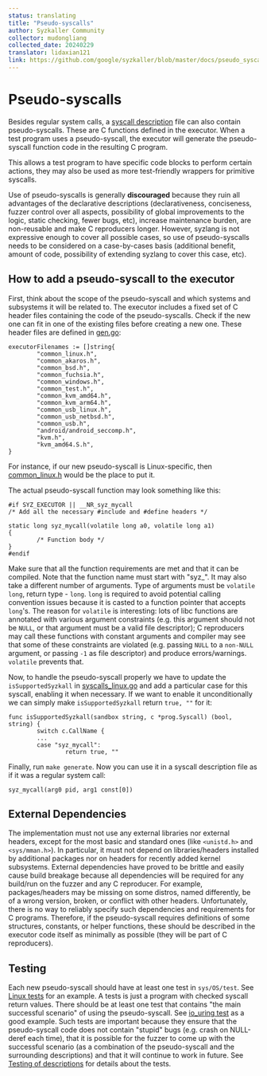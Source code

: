 ```yaml
---
status: translating
title: "Pseudo-syscalls"
author: Syzkaller Community
collector: mudongliang
collected_date: 20240229
translator: lidaxian121
link: https://github.com/google/syzkaller/blob/master/docs/pseudo_syscalls.md
---
```


# Pseudo-syscalls

Besides regular system calls, a [syscall
description](syscall_descriptions.md) file can also contain
pseudo-syscalls. These are C functions defined in the
executor. When a test program uses a pseudo-syscall, the executor
will generate the pseudo-syscall function code in the resulting C program.

This allows a test program to have specific code blocks to perform
certain actions, they may also be used as more test-friendly wrappers
for primitive syscalls.

Use of pseudo-syscalls is generally **discouraged** because they ruin all
advantages of the declarative descriptions (declarativeness, conciseness,
fuzzer control over all aspects, possibility of global improvements to
the logic, static checking, fewer bugs, etc), increase maintenance burden,
are non-reusable and make C reproducers longer. However, syzlang is not
expressive enough to cover all possible cases, so use of pseudo-syscalls
needs to be considered on a case-by-cases basis (additional benefit,
amount of code, possibility of extending syzlang to cover this case, etc).

## How to add a pseudo-syscall to the executor

First, think about the scope of the pseudo-syscall and which systems and
subsystems it will be related to. The executor includes a fixed set of C
header files containing the code of the pseudo-syscalls. Check if the
new one can fit in one of the existing files before creating a new
one. These header files are defined in [gen.go](../pkg/csource/gen.go):

    executorFilenames := []string{
            "common_linux.h",
            "common_akaros.h",
            "common_bsd.h",
            "common_fuchsia.h",
            "common_windows.h",
            "common_test.h",
            "common_kvm_amd64.h",
            "common_kvm_arm64.h",
            "common_usb_linux.h",
            "common_usb_netbsd.h",
            "common_usb.h",
            "android/android_seccomp.h",
            "kvm.h",
            "kvm_amd64.S.h",
    }

For instance, if our new pseudo-syscall is Linux-specific, then
[common_linux.h](../executor/common_linux.h) would be the place to put it.

The actual pseudo-syscall function may look something like this:

    #if SYZ_EXECUTOR || __NR_syz_mycall
    /* Add all the necessary #include and #define headers */

    static long syz_mycall(volatile long a0, volatile long a1)
    {
            /* Function body */
    }
    #endif

Make sure that all the function requirements are met and that it can
be compiled. Note that the function name must start with "syz_". It may
also take a different number of arguments. Type of arguments must be
`volatile long`, return type - `long`. `long` is required to avoid
potential calling convention issues because it is casted to a function
pointer that accepts `long`'s. The reason for `volatile` is interesting:
lots of libc functions are annotated with various argument constraints
(e.g. this argument should not be `NULL`, or that argument must be a
valid file descriptor); C reproducers may call these functions with
constant arguments and compiler may see that some of these constraints
are violated (e.g. passing `NULL` to a `non-NULL` argument, or passing
`-1` as file descriptor) and produce errors/warnings. `volatile` prevents
that.

Now, to handle the pseudo-syscall properly we have to update the
`isSupportedSyzkall` in
[syscalls_linux.go](../pkg/host/syscalls_linux.go) and add a particular
case for this syscall, enabling it when necessary. If we want to enable
it unconditionally we can simply make `isSupportedSyzkall` return `true,
""` for it:

    func isSupportedSyzkall(sandbox string, c *prog.Syscall) (bool, string) {
            switch c.CallName {
            ...
            case "syz_mycall":
                    return true, ""

Finally, run `make generate`. Now you can use it in a syscall
description file as if it was a regular system call:

    syz_mycall(arg0 pid, arg1 const[0])

<div id="dependencies"/>

## External Dependencies

The implementation must not use any external libraries nor external headers,
except for the most basic and standard ones (like `<unistd.h>` and
`<sys/mman.h>`). In particular, it must not depend on libraries/headers
installed by additional packages nor on headers for recently added kernel
subsystems. External dependencies have proved to be brittle and easily cause
build breakage because all dependencies will be required for any build/run on
the fuzzer and any C reproducer. For example, packages/headers may be missing
on some distros, named differently, be of a wrong version, broken, or conflict
with other headers. Unfortunately, there is no way to reliably specify such
dependencies and requirements for C programs. Therefore, if the pseudo-syscall
requires definitions of some structures, constants, or helper functions, these
should be described in the executor code itself as minimally as possible (they
will be part of C reproducers).

## Testing

Each new pseudo-syscall should have at least one test in `sys/OS/test`.
See [Linux tests](/sys/linux/test) for an example. A tests is just a program
with checked syscall return values. There should be at least one test
that contains "the main successful scenario" of using the pseudo-syscall.
See [io_uring test](/sys/linux/test/io_uring) as a good example.
Such tests are important because they ensure that the pseudo-syscall code
does not contain "stupid" bugs (e.g. crash on NULL-deref each time),
that it is possible for the fuzzer to come up with the successful scenario
(as a combination of the pseudo-syscall and the surrounding descriptions)
and that it will continue to work in future.
See [Testing of descriptions](syscall_descriptions.md#testing)
for details about the tests.
